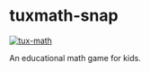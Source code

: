 # tuxmath-snap

[![tux-math](https://snapcraft.io/tux-math/badge.svg)](https://snapcraft.io/tux-math)

An educational math game for kids.
